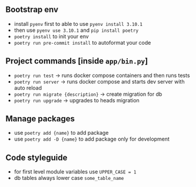 ## Bootstrap env
- install `pyenv` first to able to use `pyenv install 3.10.1`
- then use `pyenv use 3.10.1` and `pip install poetry`
- `poetry install` to init your env
- `poetry run pre-commit install` to autoformat your code

## Project commands [inside `app/bin.py`]
- `poetry run test` -> runs docker compose containers and then runs tests
- `poetry run server` -> runs docker compose and starts dev server with auto reload
- `poetry run migrate {description}` -> create migration for db
- `poetry run upgrade` -> upgrades to heads migration

## Manage packages
- use `poetry add {name}` to add package
- use `poetry add -D {name}` to add package only for development

## Code styleguide
- for first level module variables use `UPPER_CASE = 1`
- db tables always lower case `some_table_name`

